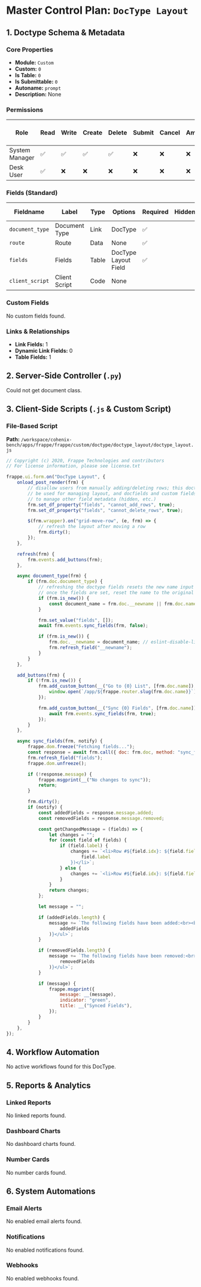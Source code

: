 # Master Control Plan: `DocType Layout`

## 1. Doctype Schema & Metadata

### Core Properties
- **Module:** `Custom`
- **Custom:** `0`
- **Is Table:** `0`
- **Is Submittable:** `0`
- **Autoname:** `prompt`
- **Description:** None

### Permissions
| Role | Read | Write | Create | Delete | Submit | Cancel | Amend | Report | Import | Export | Print | Email | Share | Set User Perms |
|---|---|---|---|---|---|---|---|---|---|---|---|---|---|---|
| System Manager | ✅ | ✅ | ✅ | ✅ | ❌ | ❌ | ❌ | ✅ | ❌ | ✅ | ✅ | ✅ | ✅ | ❌ |
| Desk User | ✅ | ❌ | ❌ | ❌ | ❌ | ❌ | ❌ | ❌ | ❌ | ❌ | ❌ | ❌ | ❌ | ❌ |


### Fields (Standard)
| Fieldname | Label | Type | Options | Required | Hidden | Read Only | Default | Description |
|---|---|---|---|---|---|---|---|---|
| `document_type` | Document Type | Link | DocType | ✅ |  |  | None | None |
| `route` | Route | Data | None | ✅ |  |  | None | None |
| `fields` | Fields | Table | DocType Layout Field | ✅ |  |  | None | None |
| `client_script` | Client Script | Code | None |  |  |  | None | None |


### Custom Fields
No custom fields found.


### Links & Relationships
- **Link Fields:** 1
- **Dynamic Link Fields:** 0
- **Table Fields:** 1

## 2. Server-Side Controller (`.py`)
Could not get document class.


## 3. Client-Side Scripts (`.js` & Custom Script)
### File-Based Script
**Path:** `/workspace/cohenix-bench/apps/frappe/frappe/custom/doctype/doctype_layout/doctype_layout.js`
```javascript
// Copyright (c) 2020, Frappe Technologies and contributors
// For license information, please see license.txt

frappe.ui.form.on("DocType Layout", {
	onload_post_render(frm) {
		// disallow users from manually adding/deleting rows; this doctype should only
		// be used for managing layout, and docfields and custom fields should be used
		// to manage other field metadata (hidden, etc.)
		frm.set_df_property("fields", "cannot_add_rows", true);
		frm.set_df_property("fields", "cannot_delete_rows", true);

		$(frm.wrapper).on("grid-move-row", (e, frm) => {
			// refresh the layout after moving a row
			frm.dirty();
		});
	},

	refresh(frm) {
		frm.events.add_buttons(frm);
	},

	async document_type(frm) {
		if (frm.doc.document_type) {
			// refreshing the doctype fields resets the new name input field;
			// once the fields are set, reset the name to the original input
			if (frm.is_new()) {
				const document_name = frm.doc.__newname || frm.doc.name;
			}

			frm.set_value("fields", []);
			await frm.events.sync_fields(frm, false);

			if (frm.is_new()) {
				frm.doc.__newname = document_name; // eslint-disable-line
				frm.refresh_field("__newname");
			}
		}
	},

	add_buttons(frm) {
		if (!frm.is_new()) {
			frm.add_custom_button(__("Go to {0} List", [frm.doc.name]), () => {
				window.open(`/app/${frappe.router.slug(frm.doc.name)}`);
			});

			frm.add_custom_button(__("Sync {0} Fields", [frm.doc.name]), async () => {
				await frm.events.sync_fields(frm, true);
			});
		}
	},

	async sync_fields(frm, notify) {
		frappe.dom.freeze("Fetching fields...");
		const response = await frm.call({ doc: frm.doc, method: "sync_fields" });
		frm.refresh_field("fields");
		frappe.dom.unfreeze();

		if (!response.message) {
			frappe.msgprint(__("No changes to sync"));
			return;
		}

		frm.dirty();
		if (notify) {
			const addedFields = response.message.added;
			const removedFields = response.message.removed;

			const getChangedMessage = (fields) => {
				let changes = "";
				for (const field of fields) {
					if (field.label) {
						changes += `<li>Row #${field.idx}: ${field.fieldname.bold()} (${
							field.label
						})</li>`;
					} else {
						changes += `<li>Row #${field.idx}: ${field.fieldname.bold()}</li>`;
					}
				}
				return changes;
			};

			let message = "";

			if (addedFields.length) {
				message += `The following fields have been added:<br><br><ul>${getChangedMessage(
					addedFields
				)}</ul>`;
			}

			if (removedFields.length) {
				message += `The following fields have been removed:<br><br><ul>${getChangedMessage(
					removedFields
				)}</ul>`;
			}

			if (message) {
				frappe.msgprint({
					message: __(message),
					indicator: "green",
					title: __("Synced Fields"),
				});
			}
		}
	},
});

```




## 4. Workflow Automation
No active workflows found for this DocType.


## 5. Reports & Analytics
### Linked Reports
No linked reports found.


### Dashboard Charts
No dashboard charts found.


### Number Cards
No number cards found.


## 6. System Automations
### Email Alerts
No enabled email alerts found.


### Notifications
No enabled notifications found.


### Webhooks
No enabled webhooks found.
